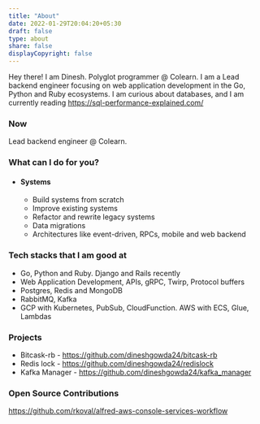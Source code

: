 ```yaml
---
title: "About"
date: 2022-01-29T20:04:20+05:30
draft: false
type: about
share: false
displayCopyright: false
---
```


Hey there!
I am Dinesh. 
Polyglot programmer @ Colearn.
I am a Lead backend engineer focusing on web application development in the Go, Python and Ruby ecosystems.
I am curious about databases, and I am currently reading <https://sql-performance-explained.com/>

### Now

Lead backend engineer @ Colearn.

### What can I do for you?

- #### Systems

  - Build systems from scratch
  - Improve existing systems
  - Refactor and rewrite legacy systems
  - Data migrations
  - Architectures like event-driven, RPCs, mobile and web backend

### Tech stacks that I am good at

- Go, Python and Ruby. Django and Rails recently
- Web Application Development, APIs, gRPC, Twirp, Protocol buffers
- Postgres, Redis and MongoDB
- RabbitMQ, Kafka
- GCP with Kubernetes, PubSub, CloudFunction. AWS with ECS, Glue, Lambdas

### Projects

- Bitcask-rb - <https://github.com/dineshgowda24/bitcask-rb>
- Redis lock - <https://github.com/dineshgowda24/redislock>
- Kafka Manager - <https://github.com/dineshgowda24/kafka_manager>

### Open Source Contributions

<https://github.com/rkoval/alfred-aws-console-services-workflow>
